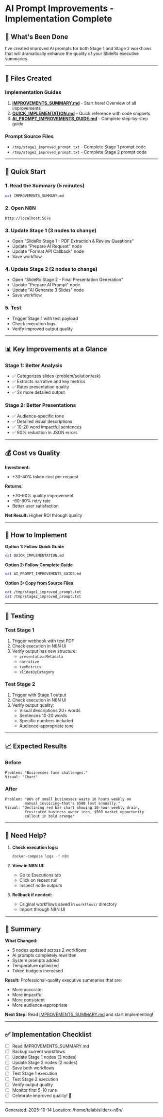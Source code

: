 # AI Prompt Improvements - Implementation Complete

## 🎉 What's Been Done

I've created improved AI prompts for both Stage 1 and Stage 2 workflows that will dramatically enhance the quality of your SlideRx executive summaries.

---

## 📁 Files Created

### Implementation Guides
1. **[IMPROVEMENTS_SUMMARY.md](IMPROVEMENTS_SUMMARY.md)** - Start here! Overview of all improvements
2. **[QUICK_IMPLEMENTATION.md](QUICK_IMPLEMENTATION.md)** - Quick reference with code snippets
3. **[AI_PROMPT_IMPROVEMENTS_GUIDE.md](AI_PROMPT_IMPROVEMENTS_GUIDE.md)** - Complete step-by-step guide

### Prompt Source Files
- `/tmp/stage1_improved_prompt.txt` - Complete Stage 1 prompt code
- `/tmp/stage2_improved_prompt.txt` - Complete Stage 2 prompt code

---

## 🚀 Quick Start

### 1. Read the Summary (5 minutes)
```bash
cat IMPROVEMENTS_SUMMARY.md
```

### 2. Open N8N
```
http://localhost:5678
```

### 3. Update Stage 1 (3 nodes to change)
- Open "SlideRx Stage 1 - PDF Extraction & Review Questions"
- Update "Prepare AI Request" node
- Update "Format API Callback" node
- Save workflow

### 4. Update Stage 2 (2 nodes to change)
- Open "SlideRx Stage 2 - Final Presentation Generation"
- Update "Prepare AI Prompt" node
- Update "AI Generate 3 Slides" node
- Save workflow

### 5. Test
- Trigger Stage 1 with test payload
- Check execution logs
- Verify improved output quality

---

## 📊 Key Improvements at a Glance

### Stage 1: Better Analysis
- ✅ Categorizes slides (problem/solution/ask)
- ✅ Extracts narrative and key metrics
- ✅ Rates presentation quality
- ✅ 2x more detailed output

### Stage 2: Better Presentations
- ✅ Audience-specific tone
- ✅ Detailed visual descriptions
- ✅ 10-20 word impactful sentences
- ✅ 80% reduction in JSON errors

---

## 💰 Cost vs Quality

**Investment:**
- +30-40% token cost per request

**Returns:**
- +70-90% quality improvement
- -60-80% retry rate
- Better user satisfaction

**Net Result:** Higher ROI through quality

---

## 🔄 How to Implement

**Option 1: Follow Quick Guide**
```bash
cat QUICK_IMPLEMENTATION.md
```

**Option 2: Follow Complete Guide**
```bash
cat AI_PROMPT_IMPROVEMENTS_GUIDE.md
```

**Option 3: Copy from Source Files**
```bash
cat /tmp/stage1_improved_prompt.txt
cat /tmp/stage2_improved_prompt.txt
```

---

## 🧪 Testing

### Test Stage 1
1. Trigger webhook with test PDF
2. Check execution in N8N UI
3. Verify output has new structure:
   - `presentationMetadata`
   - `narrative`
   - `keyMetrics`
   - `slidesByCategory`

### Test Stage 2
1. Trigger with Stage 1 output
2. Check execution in N8N UI
3. Verify output quality:
   - Visual descriptions 20+ words
   - Sentences 10-20 words
   - Specific numbers included
   - Audience-appropriate tone

---

## 📈 Expected Results

### Before
```
Problem: "Businesses face challenges."
Visual: "Chart"
```

### After
```
Problem: "80% of small businesses waste 10 hours weekly on 
         manual invoicing—that's $50B lost annually."
Visual: "Declining red bar chart showing 10-hour weekly drain,
         frustrated business owner icon, $50B market opportunity
         callout in bold orange"
```

---

## 🛟 Need Help?

1. **Check execution logs:**
   ```bash
   docker-compose logs -f n8n
   ```

2. **View in N8N UI:**
   - Go to Executions tab
   - Click on recent run
   - Inspect node outputs

3. **Rollback if needed:**
   - Original workflows saved in `workflows/` directory
   - Import through N8N UI

---

## 📝 Summary

**What Changed:**
- 5 nodes updated across 2 workflows
- AI prompts completely rewritten
- System prompts added
- Temperature optimized
- Token budgets increased

**Result:**
Professional-quality executive summaries that are:
- More accurate
- More impactful
- More consistent
- More audience-appropriate

**Next Step:**
Read [IMPROVEMENTS_SUMMARY.md](IMPROVEMENTS_SUMMARY.md) and start implementing!

---

## ✅ Implementation Checklist

- [ ] Read IMPROVEMENTS_SUMMARY.md
- [ ] Backup current workflows
- [ ] Update Stage 1 nodes (3 nodes)
- [ ] Update Stage 2 nodes (2 nodes)
- [ ] Save both workflows
- [ ] Test Stage 1 execution
- [ ] Test Stage 2 execution
- [ ] Verify output quality
- [ ] Monitor first 5-10 runs
- [ ] Celebrate improved quality! 🎉

---

Generated: 2025-10-14
Location: /home/talab/sliderx-n8n/
